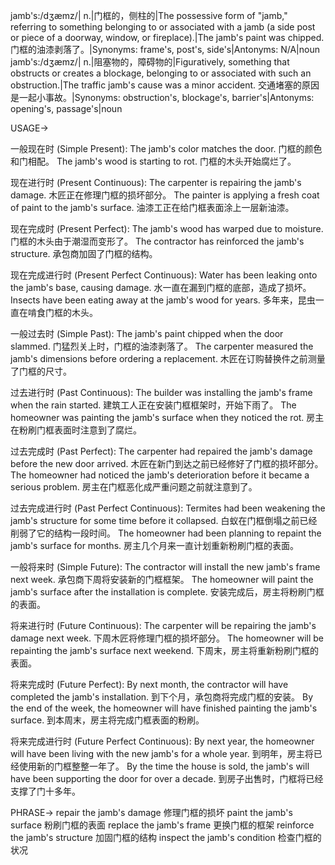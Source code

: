 jamb's:/dʒæmz/| n.|门框的，侧柱的|The possessive form of "jamb," referring to something belonging to or associated with a jamb (a side post or piece of a doorway, window, or fireplace).|The jamb's paint was chipped. 门框的油漆剥落了。|Synonyms: frame's, post's, side's|Antonyms: N/A|noun
jamb's:/dʒæmz/| n.|阻塞物的，障碍物的|Figuratively, something that obstructs or creates a blockage, belonging to or associated with such an obstruction.|The traffic jamb's cause was a minor accident. 交通堵塞的原因是一起小事故。|Synonyms: obstruction's, blockage's, barrier's|Antonyms: opening's, passage's|noun


USAGE->

一般现在时 (Simple Present):
The jamb's color matches the door. 门框的颜色和门相配。
The jamb's wood is starting to rot. 门框的木头开始腐烂了。

现在进行时 (Present Continuous):
The carpenter is repairing the jamb's damage. 木匠正在修理门框的损坏部分。
The painter is applying a fresh coat of paint to the jamb's surface. 油漆工正在给门框表面涂上一层新油漆。

现在完成时 (Present Perfect):
The jamb's wood has warped due to moisture. 门框的木头由于潮湿而变形了。
The contractor has reinforced the jamb's structure. 承包商加固了门框的结构。

现在完成进行时 (Present Perfect Continuous):
Water has been leaking onto the jamb's base, causing damage. 水一直在漏到门框的底部，造成了损坏。
Insects have been eating away at the jamb's wood for years.  多年来，昆虫一直在啃食门框的木头。


一般过去时 (Simple Past):
The jamb's paint chipped when the door slammed. 门猛烈关上时，门框的油漆剥落了。
The carpenter measured the jamb's dimensions before ordering a replacement. 木匠在订购替换件之前测量了门框的尺寸。


过去进行时 (Past Continuous):
The builder was installing the jamb's frame when the rain started.  建筑工人正在安装门框框架时，开始下雨了。
The homeowner was painting the jamb's surface when they noticed the rot. 房主在粉刷门框表面时注意到了腐烂。


过去完成时 (Past Perfect):
The carpenter had repaired the jamb's damage before the new door arrived.  木匠在新门到达之前已经修好了门框的损坏部分。
The homeowner had noticed the jamb's deterioration before it became a serious problem.  房主在门框恶化成严重问题之前就注意到了。

过去完成进行时 (Past Perfect Continuous):
Termites had been weakening the jamb's structure for some time before it collapsed.  白蚁在门框倒塌之前已经削弱了它的结构一段时间。
The homeowner had been planning to repaint the jamb's surface for months. 房主几个月来一直计划重新粉刷门框的表面。


一般将来时 (Simple Future):
The contractor will install the new jamb's frame next week. 承包商下周将安装新的门框框架。
The homeowner will paint the jamb's surface after the installation is complete. 安装完成后，房主将粉刷门框的表面。

将来进行时 (Future Continuous):
The carpenter will be repairing the jamb's damage next week. 下周木匠将修理门框的损坏部分。
The homeowner will be repainting the jamb's surface next weekend. 下周末，房主将重新粉刷门框的表面。


将来完成时 (Future Perfect):
By next month, the contractor will have completed the jamb's installation. 到下个月，承包商将完成门框的安装。
By the end of the week, the homeowner will have finished painting the jamb's surface. 到本周末，房主将完成门框表面的粉刷。

将来完成进行时 (Future Perfect Continuous):
By next year, the homeowner will have been living with the new jamb's for a whole year. 到明年，房主将已经使用新的门框整整一年了。
By the time the house is sold, the jamb's will have been supporting the door for over a decade. 到房子出售时，门框将已经支撑了门十多年。


PHRASE->
repair the jamb's damage  修理门框的损坏
paint the jamb's surface  粉刷门框的表面
replace the jamb's frame  更换门框的框架
reinforce the jamb's structure  加固门框的结构
inspect the jamb's condition  检查门框的状况

